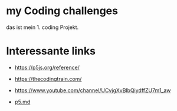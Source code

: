 # my Coding challenges

das ist mein 1. coding Projekt.

# Interessante links

- https://p5js.org/reference/
- https://thecodingtrain.com/
- https://www.youtube.com/channel/UCvjgXvBlbQiydffZU7m1_aw

- [p5.md](./p5.md)